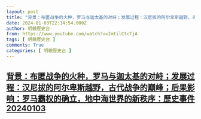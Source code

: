 ```yaml
---
layout: post
title: "背景：布匿战争的火种，罗马与迦太基的对峙；发展过程：汉尼拔的阿尔卑斯越野，古代战争的巅峰；后果影响：罗马霸权的确立，地中海世界的新秩序：歷史事件20240103"
date: 2024-01-03T22:14:54.000Z
author: 明鏡歷史台
from: https://www.youtube.com/watch?v=ImtilCtcTjA
tags: [ 明鏡歷史台 ]
comments: True
categories: [ 明鏡歷史台 ]
---
```

<!--1704320094000-->
[背景：布匿战争的火种，罗马与迦太基的对峙；发展过程：汉尼拔的阿尔卑斯越野，古代战争的巅峰；后果影响：罗马霸权的确立，地中海世界的新秩序：歷史事件20240103](https://www.youtube.com/watch?v=ImtilCtcTjA)
------

<div>

</div>
